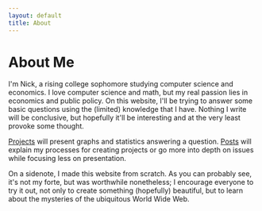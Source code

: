 ```yaml
---
layout: default
title: About
---
```

# About Me

I'm Nick, a rising college sophomore studying computer science and economics. I love computer science and math, but my real passion lies in economics and public policy. On this website, I'll be trying to answer some basic questions using the (limited) knowledge that I have. Nothing I write will be conclusive, but hopefully it'll be interesting and at the very least provoke some thought.

<a href="project-page.html">Projects</a> will present graphs and statistics answering a question. <a href="blog.html">Posts</a> will explain my processes for creating projects or go more into depth on issues while focusing less on presentation.

On a sidenote, I made this website from scratch. As you can probably see, it's  not my forte, but was worthwhile nonetheless; I encourage everyone to try it out, not only to create something (hopefully) beautiful, but to learn about the mysteries of the ubiquitous World Wide Web.
